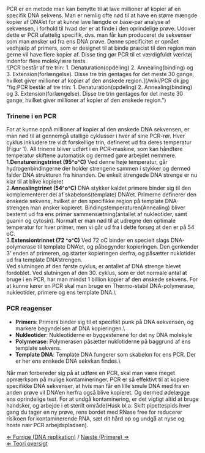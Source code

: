 PCR er en metode man kan benytte til at lave millioner af kopier af en
specifik DNA sekvens. Man er nemlig ofte nød til at have en større
mængde kopier af DNA’et for at kunne lave længde or base-par analyse af
sekvensen, i forhold til hvad der er at finde i den oprindelige prøve.
Udover dette er PCR ufattelig specifik, dvs. man får kun produceret de
sekvenser som man ønsker ud fra ens DNA prøve. Denne specificitet er
opnået vedhjælp af primers, som er designet til at binde præcist til den
region man gerne vil have flere kopier af. Disse ting gør PCR til et
værdigfuldt værktøj indenfor flere molekylære tests.\
 ![PCR består af tre trin: 1. Denaturation(opdeling) 2.  Annealing(binding) og 3. Extension(forlængelse). Disse tre trin gentages for det meste 30 gange, hvilket giver millioner af kopier af den ønskede region.](/wiki/PCR dk.jpg "fig:PCR består af tre trin: 1. Denaturation(opdeling) 2. Annealing(binding) og 3. Extension(forlængelse). Disse tre trin gentages for det meste 30 gange, hvilket giver millioner af kopier af den ønskede region.")

### Trinene i en PCR

For at kunne opnå millioner af kopier af den ønskede DNA sekvensen, er
man nød til at gennemgå utallige cyklusser i hver af sine PCR-rør. Hver
cyklus inkludere tre vidt forskellige trin, defineret ud fra deres
temperatur (Figur 1). All trinene bliver udført i en PCR-maskine, som
kan håndtere temperatur skiftene automatisk og dermed gøre arbejdet
nemmere.\
 1.**Denatureringstrinet (95^o^C)** Ved denne høje temperatur, går
hydrogenbindingerne der holder strengene sammen i stykker og dermed
falder DNA strukturen fra hinanden. De enkelt strengede DNA strenge er
nu klar til at blive kopieret\
2.**Annealingtrinet (54^o^C)** DNA stykker kaldet primere binder sig til
den komplementerer del af skabelons(template) DNA’et. Primerne definerer
den ønskede sekvens, hvilket er den specifikke region på template
DNA-strengen man ønsker kopieret. Bindingstemperaturen(Annealing) bliver
bestemt ud fra ens primer sammensætning(antallet af nukleotider, samt
guanin og cytosin). Normalt er man nød til at udregne den optimale
temperatur for hver primer, men vi går ud fra i dette forsøg at den er
på 54 oC.\
3.**Extensiontrinnet (72 ^o^C)** Ved 72 oC binder en specielt slags
DNA-polymerase til template DNA’et, og påbegynder kopieringen. Den
genkender 3’ enden af primeren, og starter kopieringen derfra, og
påsætter nuklotider ud fra template DNA’strengen.\
 Ved slutningen af den første cyklus, er antallet af DNA strenge blevet
fordoblet. Ved slutningen af den 30. cyklus, som er det normale antal at
bruge i en PCR, har man mindst 1 billion kopier af den ønskede sekvens.
For at kunne kører en PCR skal man bruge en Thermo-stabil
DNA-polymerase, nukleotider, primere og ens template DNA.\

### PCR reagenser

-   **Primers**: Primers binder sig til et specifikt punk på DNA
    sekvensen, og markere begyndelsen af DNA kopieringen.\
-   **Nukleotider**: Nukleotiderne er byggestenene for det ny DNA
    molekyle
-   **Polymerase**: Polymerasen påsætter nuklotiderne på baggrund af ens
    template sekvens.
-   **Template DNA**: Template DNA fungerer som skabelon for ens PCR.
    Der er her ens ønskede DNA sekvkan findes.\

Når man forbereder sig på at udføre en PCR, skal man være meget
opmærksom på mulige kontamineringer. PCR er så effektivt til at kopiere
specifikke DNA sekvenser, at hvis man får en lille smule DNA med fra en
anden prøve vil DNA’en herfra også blive kopieret. Og dermed ødelægge
ens oprindelige test. For at undgå kontaminering, er det vigtigt altid
at bruge handsker, og arbejde i et sterilt område(Husk bl.a. Skift
pipettespids hver gang du tager en ny prøve, rens bordet med RNase free
for reducerer risikoen for kontaminerende RNA, sæt dit hård op og undgå
at nyse og hoste nær PCR arbejdspladsen).

[⇐ Forrige (DNA replikation)](/wiki/DNA_replikation "wikilink") / [ Næste
(Primere) ⇒](/wiki/Primere "wikilink")\
[⇐ Teori oversigt ](/wiki/CSI_Casen "wikilink")

